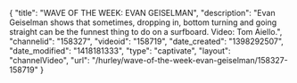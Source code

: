 {
    "title": "WAVE OF THE WEEK: EVAN GEISELMAN",
    "description": "Evan Geiselman shows that sometimes, dropping in, bottom turning and going straight can be the funnest thing to do on a surfboard. Video: Tom Aiello.",
    "channelid": "158327",
    "videoid": "158719",
    "date_created": "1398292507",
    "date_modified": "1418181333",
    "type": "captivate",
    "layout": "channelVideo",
    "url": "\/hurley\/wave-of-the-week-evan-geiselman\/158327-158719"
}